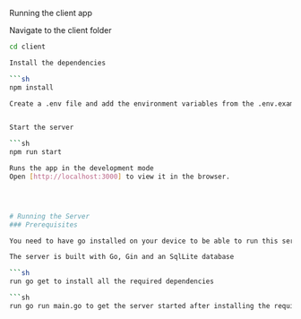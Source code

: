 
Running the client app

Navigate to the client folder
```sh
cd client

Install the dependencies

```sh
npm install

Create a .env file and add the environment variables from the .env.example file


Start the server

```sh
npm run start

Runs the app in the development mode
Open [http://localhost:3000] to view it in the browser.




# Running the Server
### Prerequisites

You need to have go installed on your device to be able to run this server

The server is built with Go, Gin and an SqlLite database

```sh
run go get to install all the required dependencies

```sh
run go run main.go to get the server started after installing the required dependencies
